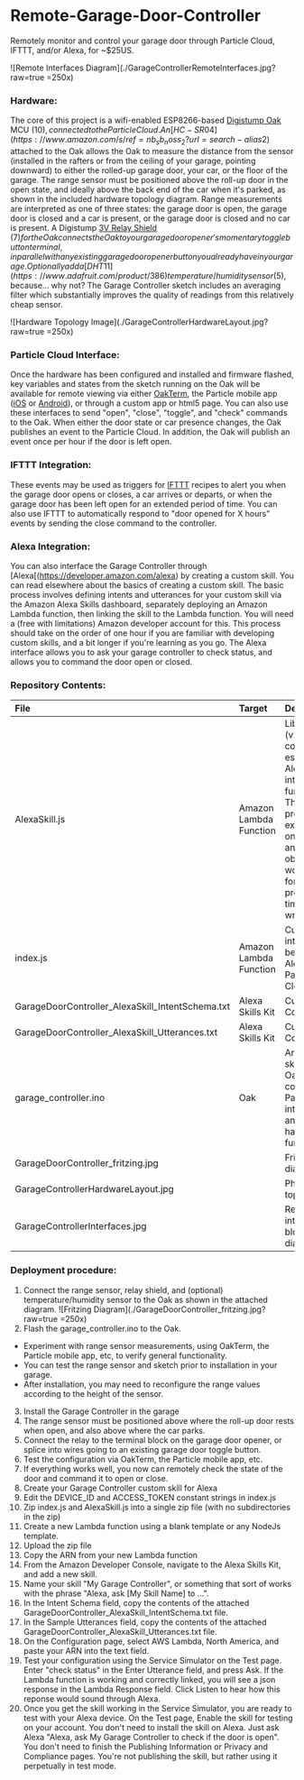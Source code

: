 # Remote-Garage-Door-Controller
Remotely monitor and control your garage door through Particle Cloud, IFTTT, and/or Alexa, for ~$25US.

![Remote Interfaces Diagram](./GarageControllerRemoteInterfaces.jpg?raw=true =250x)

### Hardware:
The core of this project is a wifi-enabled ESP8266-based [Digistump Oak](http://digistump.com/oak/) MCU ($10), connected to the Particle Cloud.  An [HC-SR04](https://www.amazon.com/s/ref=nb_sb_noss_2?url=search-alias%3Daps&field-keywords=hc-sr04) ultrasonic range finder ($2) attached to the Oak allows the Oak to measure the distance from the sensor (installed in the rafters or from the ceiling of your garage, pointing downward) to either the rolled-up garage door, your car, or the floor of the garage.  The range sensor must be positioned above the roll-up door in the open state, and ideally above the back end of the car when it's parked, as shown in the included hardware topology diagram.  Range measurements are interpreted as one of three states: the garage door is open, the garage door is closed and a car is present, or the garage door is closed and no car is present.  A Digistump [3V Relay Shield](http://digistump.com/products/164) ($7) for the Oak connects the Oak to your garage door opener's momentary toggle button terminal, in parallel with any existing garage door opener button you already have in your garage.  Optionally add a [DHT11](https://www.adafruit.com/product/386) temperature/humidity sensor ($5), because... why not?  The Garage Controller sketch includes an averaging filter which substantially improves the quality of readings from this relatively cheap sensor. 

![Hardware Topology Image](./GarageControllerHardwareLayout.jpg?raw=true =250x)

### Particle Cloud Interface:
Once the hardware has been configured and installed and firmware flashed, key variables and states from the sketch running on the Oak will be available for remote viewing via either [OakTerm](http://rawgit.com/kh90909/OakTerm/master/index.html), the Particle mobile app ([iOS](https://itunes.apple.com/us/app/particle-build-iot-projects/id991459054?mt=8) or [Android](https://play.google.com/store/apps/details?id=io.particle.android.app&hl=en)), or through a custom app or html5 page.  You can also use these interfaces to send "open", "close", "toggle", and "check" commands to the Oak.  When either the door state or car presence changes, the Oak publishes an event to the Particle Cloud.  In addition, the Oak will publish an event once per hour if the door is left open.

### IFTTT Integration:
These events may be used as triggers for [IFTTT](https://ifttt.com/) recipes to alert you when the garage door opens or closes, a car arrives or departs, or when the garage door has been left open for an extended period of time.  You can also use IFTTT to automatically respond to "door opened for X hours" events by sending the close command to the controller.

### Alexa Integration:
You can also interface the Garage Controller through [Alexa[(https://developer.amazon.com/alexa) by creating a custom skill.  You can read elsewhere about the basics of creating a custom skill.  The basic process involves defining intents and utterances for your custom skill via the Amazon Alexa Skills dashboard, separately deploying an Amazon Lambda function, then linking the skill to the Lambda function.  You will need a (free with limitations) Amazon developer account for this.  This process should take on the order of one hour if you are familiar with developing custom skills, and a bit longer if you're learning as you go.  The Alexa interface allows you to ask your garage controller to check status, and allows you to command the door open or closed.


### Repository Contents:
| File        | Target           | Description  |
| :------------- | :------------- | :--- |
| AlexaSkill.js | Amazon Lambda Function | Library (v2.0) containing essential Alexa interface functions.  This file was provided in examples at one point, and may be obsolete, but works fine for this project at the time of this writing. |
| index.js      | Amazon Lambda Function | Custom interface between Alexa and Particle Cloud |
| GarageDoorController_AlexaSkill_IntentSchema.txt | Alexa Skills Kit | Custom Skill Configuration |
| GarageDoorController_AlexaSkill_Utterances.txt | Alexa Skills Kit | Custom Skill Configuration |
| garage_controller.ino | Oak | Arduino sketch for Oak, configures Particle interfaces and handles hardware functions |
| GarageDoorController_fritzing.jpg |  | Fritzing diagram |
| GarageControllerHardwareLayout.jpg |  | Physical topology |
| GarageControllerInterfaces.jpg |  | Remote interfaces block diagram |


### Deployment procedure:
1. Connect the range sensor, relay shield, and (optional) temperature/humidity sensor to the Oak as shown in the attached diagram.
![Fritzing Diagram](./GarageDoorController_fritzing.jpg?raw=true =250x)
2. Flash the garage_controller.ino to the Oak.
  * Experiment with range sensor measurements, using OakTerm, the Particle mobile app, etc, to verify general functionality.  
  * You can test the range sensor and sketch prior to installation in your garage.
  * After installation, you may need to reconfigure the range values according to the height of the sensor.
3. Install the Garage Controller in the garage
  1. The range sensor must be positioned above where the roll-up door rests when open, and also above where the car parks.
  2. Connect the relay to the terminal block on the garage door opener, or splice into wires going to an existing garage door toggle button.
  3. Test the configuration via OakTerm, the Particle mobile app, etc.
  4. If everything works well, you now can remotely check the state of the door and command it to open or close.
4. Create your Garage Controller custom skill for Alexa
  1. Edit the DEVICE_ID and ACCESS_TOKEN constant strings in index.js
  2. Zip index.js and AlexaSkill.js into a single zip file (with no subdirectories in the zip)
  3. Create a new Lambda function using a blank template or any NodeJs template.
  4. Upload the zip file
  5. Copy the ARN from your new Lambda function
5. From the Amazon Developer Console, navigate to the Alexa Skills Kit, and add a new skill.
  1. Name your skill "My Garage Controller", or something that sort of works with the phrase "Alexa, ask [My Skill Name] to ...".  
  2. In the Intent Schema field, copy the contents of the attached GarageDoorController_AlexaSkill_IntentSchema.txt file.
  3. In the Sample Utterances field, copy the contents of the attached GarageDoorController_AlexaSkill_Utterances.txt file.
  4. On the Configuration page, select AWS Lambda, North America, and paste your ARN into the text field.
  5. Test your configuration using the Service Simulator on the Test page.  Enter "check status" in the Enter Utterance field, and press Ask.  If the Lambda function is working and correctly linked, you will see a json response in the Lambda Response field. Click Listen to hear how this reponse would sound through Alexa.
  6. Once you get the skill working in the Service Simulator, you are ready to test with your Alexa device.  On the Test page, Enable the skill for testing on your account.  You don't need to install the skill on Alexa.  Just ask Alexa "Alexa, ask My Garage Controller to check if the door is open".  You don't need to finish the Publishing Information or Privacy and Compliance pages.  You're not publishing the skill, but rather using it perpetually in test mode.
